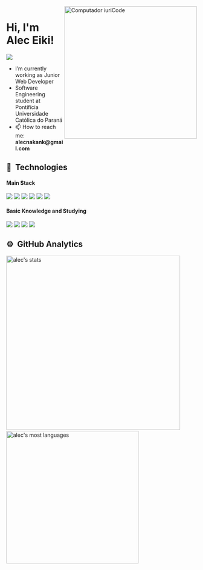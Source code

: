 <img src="https://cdn.discordapp.com/attachments/838258453109669899/939630616809468014/why-choose-front-end-developer-indylogix-solutions.png" min-width="400px" max-width="400px" width="350px" align="right" alt="Computador iuriCode">

# Hi, I'm Alec Eiki!

<a href="https://www.linkedin.com/in/alec-eiki-nakamura-0633ab209/">
  <img align="center" src="https://img.shields.io/badge/LinkedIn-1C1C1C?style=for-the-badge&logo=linkedin&logoColor=E93757" />
</a>

<p align="left">
  <ul>
    <li>I’m currently working as Junior Web Developer</li>
    <li>Software Engineering student at Pontifícia Universidade Católica do Paraná</li>
    <li>📫 How to reach me: <strong>alecnakank@gmail.com</strong></li>
  </ul>
</p>

## :rocket:&nbsp; Technologies
#### Main Stack
<p align="left">
  <img src="https://img.shields.io/badge/HTML5-E34F26?style=for-the-badge&logo=html5&logoColor=white"/>
  <img src="https://img.shields.io/badge/CSS3-1572B6?style=for-the-badge&logo=css3&logoColor=white"/>
  <img src="https://img.shields.io/badge/JavaScript-F7DF1E?style=for-the-badge&logo=javascript&logoColor=black"/>
  <img src="https://img.shields.io/badge/React-20232A?style=for-the-badge&logo=react&logoColor=61DAFB"/>
  <img src="https://img.shields.io/badge/TypeScript-007ACC?style=for-the-badge&logo=typescript&logoColor=white"/>
  <img src="https://img.shields.io/badge/styled--components-DB7093?style=for-the-badge&logo=styled-components&logoColor=white"/>
</p>

#### Basic Knowledge and Studying
<p align="left">
  <img src="https://img.shields.io/badge/React_Native-20232A?style=for-the-badge&logo=react&logoColor=61DAFB"/>
  <img src="https://img.shields.io/badge/nextjs-000?logo=next.js&logoColor=fff&style=for-the-badge"/>
  <img src="https://img.shields.io/badge/Node.js-43853D?style=for-the-badge&logo=node.js&logoColor=white"/>
  <img src="https://img.shields.io/badge/PostgreSQL-316192?style=for-the-badge&logo=postgresql&logoColor=white"/>
</p>

## ⚙️ &nbsp;GitHub Analytics
<p align="left">
  <img width="460em" src="https://github-readme-stats.vercel.app/api?username=Alec-NK&show_icons=true&&hide_border=true&title_color=E93757&icon_color=E93757&text_color=FFFFFF&bg_color=1A1A1A" alt="alec's stats"/> &nbsp;
  <img width="350em" src="https://github-readme-stats.vercel.app/api/top-langs/?username=Alec-NK&layout=compact&&hide_border=true&title_color=E93757&icon_color=E93757&text_color=FFFFFF&bg_color=1A1A1A" alt="alec's most languages"/>
</p>
